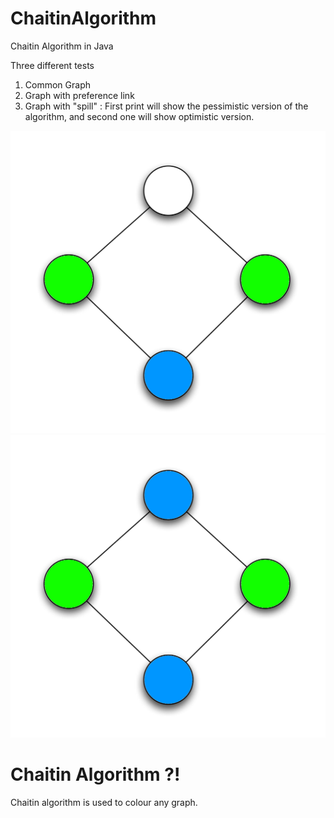 # ChaitinAlgorithm
Chaitin Algorithm in Java

Three different tests

1. Common Graph
2. Graph with preference link
3. Graph with "spill" : First print will show the pessimistic version of the algorithm, and second one will show optimistic version.

![Pessimistic version](Pessimistic.png)
![Optimistic version](Optimistic.png)

# Chaitin Algorithm ?!

Chaitin algorithm is used to colour any graph.
